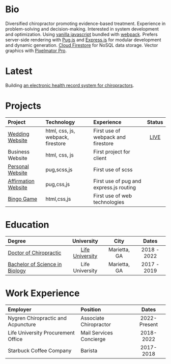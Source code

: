 
# Bio

Diversified chiropractor promoting evidence-based treatment. Experience in problem-solving and decision-making. Interested in system development and optimization. Using [vanilla javascript](http://vanilla-js.com/) bundled with [webpack](https://webpack.js.org/). Prefers server-side rendering with [Pug.js](https://pugjs.org/api/getting-started.html) and [Express.js](https://expressjs.com/) for modular development and dynamic generation. [Cloud Firestore](https://firebase.google.com/products/firestore) for NoSQL data storage. Vector graphics with [Pixelmator Pro](https://www.pixelmator.com/pro/).

# Latest

Building [an electronic health record system for chiropractors](https://github.com/tylernygrendc/praktiki).

# Projects

|Project|Technology|Experience|Status|
|:---|:---|:---|:---:|
|[Wedding Website](https://github.com/tylernygrendc/wedding)|html, css, js, webpack, firestore|First use of webpack and firestore|[LIVE](www.nygrenfamily.info)|
|Business Website|html, css, js|First project for client||
|[Personal Website](https://github.com/tylernygrendc/bio)|pug,scss,js|First use of scss||
|[Affirmation Website](https://github.com/tylernygrendc/hibarbora)|pug,css,js|First use of pug and express.js routing||
|[Bingo Game](https://github.com/tylernygrendc/assemblybingo)|html,css,js|First use of web technologies||

# Education

|Degree|University|City|Dates|
|:---|:---:|:---:|:---:|
|[Doctor of Chiropractic](https://www.life.edu/academic-pages/chiropractic-program/chiropractic-curriculum/)|[Life University](https://goo.gl/maps/nvUv8ZGn8GWKfDTB9)|Marietta, GA|2018 - 2022|
|[Bachelor of Science in Biology](https://catalog.life.edu/preview_program.php?catoid=26&poid=776)|Life University|Marietta, GA|2017 - 2019|

# Work Experience

|Employer|Position|Dates|
|:---|:---|:---:|
|Nygren Chiropractic and Acpuncture|Associate Chiropractor|2022-Present|
|Life University Procurement Office|Mail Services Concierge|2018-2022|
|Starbuck Coffee Company|Barista|2017-2018|

